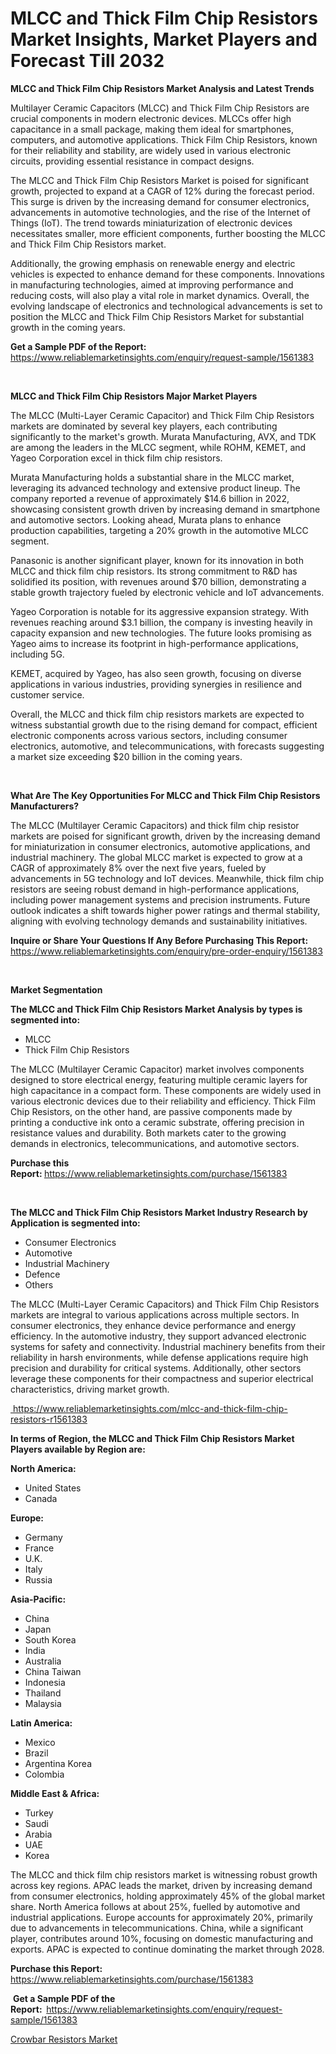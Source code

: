 <p><h1>MLCC and Thick Film Chip Resistors Market Insights, Market Players and Forecast Till 2032</h1></p><p><strong>MLCC and Thick Film Chip Resistors Market Analysis and Latest Trends</strong></p>
<p><p>Multilayer Ceramic Capacitors (MLCC) and Thick Film Chip Resistors are crucial components in modern electronic devices. MLCCs offer high capacitance in a small package, making them ideal for smartphones, computers, and automotive applications. Thick Film Chip Resistors, known for their reliability and stability, are widely used in various electronic circuits, providing essential resistance in compact designs.</p><p>The MLCC and Thick Film Chip Resistors Market is poised for significant growth, projected to expand at a CAGR of 12% during the forecast period. This surge is driven by the increasing demand for consumer electronics, advancements in automotive technologies, and the rise of the Internet of Things (IoT). The trend towards miniaturization of electronic devices necessitates smaller, more efficient components, further boosting the MLCC and Thick Film Chip Resistors market.</p><p>Additionally, the growing emphasis on renewable energy and electric vehicles is expected to enhance demand for these components. Innovations in manufacturing technologies, aimed at improving performance and reducing costs, will also play a vital role in market dynamics. Overall, the evolving landscape of electronics and technological advancements is set to position the MLCC and Thick Film Chip Resistors Market for substantial growth in the coming years.</p></p>
<p><strong>Get a Sample PDF of the Report:&nbsp;</strong> <a href="https://www.reliablemarketinsights.com/enquiry/request-sample/1561383?utm_campaign=2454&utm_medium=2&utm_source=Github&utm_content=ia&utm_term=06042025&utm_id=mlcc-and-thick-film-chip-resistors">https://www.reliablemarketinsights.com/enquiry/request-sample/1561383</a></p>
<p>&nbsp;</p>
<p><strong>MLCC and Thick Film Chip Resistors Major Market Players</strong></p>
<p><p>The MLCC (Multi-Layer Ceramic Capacitor) and Thick Film Chip Resistors markets are dominated by several key players, each contributing significantly to the market's growth. Murata Manufacturing, AVX, and TDK are among the leaders in the MLCC segment, while ROHM, KEMET, and Yageo Corporation excel in thick film chip resistors.</p><p>Murata Manufacturing holds a substantial share in the MLCC market, leveraging its advanced technology and extensive product lineup. The company reported a revenue of approximately $14.6 billion in 2022, showcasing consistent growth driven by increasing demand in smartphone and automotive sectors. Looking ahead, Murata plans to enhance production capabilities, targeting a 20% growth in the automotive MLCC segment.</p><p>Panasonic is another significant player, known for its innovation in both MLCC and thick film chip resistors. Its strong commitment to R&D has solidified its position, with revenues around $70 billion, demonstrating a stable growth trajectory fueled by electronic vehicle and IoT advancements.</p><p>Yageo Corporation is notable for its aggressive expansion strategy. With revenues reaching around $3.1 billion, the company is investing heavily in capacity expansion and new technologies. The future looks promising as Yageo aims to increase its footprint in high-performance applications, including 5G.</p><p>KEMET, acquired by Yageo, has also seen growth, focusing on diverse applications in various industries, providing synergies in resilience and customer service.</p><p>Overall, the MLCC and thick film chip resistors markets are expected to witness substantial growth due to the rising demand for compact, efficient electronic components across various sectors, including consumer electronics, automotive, and telecommunications, with forecasts suggesting a market size exceeding $20 billion in the coming years.</p></p>
<p>&nbsp;</p>
<p><strong>What Are The Key Opportunities For MLCC and Thick Film Chip Resistors Manufacturers?</strong></p>
<p><p>The MLCC (Multilayer Ceramic Capacitors) and thick film chip resistor markets are poised for significant growth, driven by the increasing demand for miniaturization in consumer electronics, automotive applications, and industrial machinery. The global MLCC market is expected to grow at a CAGR of approximately 8% over the next five years, fueled by advancements in 5G technology and IoT devices. Meanwhile, thick film chip resistors are seeing robust demand in high-performance applications, including power management systems and precision instruments. Future outlook indicates a shift towards higher power ratings and thermal stability, aligning with evolving technology demands and sustainability initiatives.</p></p>
<p><strong>Inquire or Share Your Questions If Any Before Purchasing This Report:</strong> <a href="https://www.reliablemarketinsights.com/enquiry/pre-order-enquiry/1561383?utm_campaign=2454&utm_medium=2&utm_source=Github&utm_content=ia&utm_term=06042025&utm_id=mlcc-and-thick-film-chip-resistors">https://www.reliablemarketinsights.com/enquiry/pre-order-enquiry/1561383</a></p>
<p>&nbsp;</p>
<p><strong>Market Segmentation</strong></p>
<p><strong>The MLCC and Thick Film Chip Resistors Market Analysis by types is segmented into:</strong></p>
<p><ul><li>MLCC</li><li>Thick Film Chip Resistors</li></ul></p>
<p><p>The MLCC (Multilayer Ceramic Capacitor) market involves components designed to store electrical energy, featuring multiple ceramic layers for high capacitance in a compact form. These components are widely used in various electronic devices due to their reliability and efficiency. Thick Film Chip Resistors, on the other hand, are passive components made by printing a conductive ink onto a ceramic substrate, offering precision in resistance values and durability. Both markets cater to the growing demands in electronics, telecommunications, and automotive sectors.</p></p>
<p><strong>Purchase this Report:&nbsp;</strong><a href="https://www.reliablemarketinsights.com/purchase/1561383?utm_campaign=2454&utm_medium=2&utm_source=Github&utm_content=ia&utm_term=06042025&utm_id=mlcc-and-thick-film-chip-resistors">https://www.reliablemarketinsights.com/purchase/1561383</a></p>
<p>&nbsp;</p>
<p><strong>The MLCC and Thick Film Chip Resistors Market Industry Research by Application is segmented into:</strong></p>
<p><ul><li>Consumer Electronics</li><li>Automotive</li><li>Industrial Machinery</li><li>Defence</li><li>Others</li></ul></p>
<p><p>The MLCC (Multi-Layer Ceramic Capacitors) and Thick Film Chip Resistors markets are integral to various applications across multiple sectors. In consumer electronics, they enhance device performance and energy efficiency. In the automotive industry, they support advanced electronic systems for safety and connectivity. Industrial machinery benefits from their reliability in harsh environments, while defense applications require high precision and durability for critical systems. Additionally, other sectors leverage these components for their compactness and superior electrical characteristics, driving market growth.</p></p>
<p><a href="https://www.reliablemarketinsights.com/mlcc-and-thick-film-chip-resistors-r1561383?utm_campaign=2454&utm_medium=2&utm_source=Github&utm_content=ia&utm_term=06042025&utm_id=mlcc-and-thick-film-chip-resistors">&nbsp;https://www.reliablemarketinsights.com/mlcc-and-thick-film-chip-resistors-r1561383</a></p>
<p><strong>In terms of Region, the MLCC and Thick Film Chip Resistors Market Players available by Region are:</strong></p>
<p>
    <p> <strong> North America: </strong>
        <ul>
            <li>United States</li>
            <li>Canada</li>
        </ul>
        </p> 
    <p> <strong> Europe: </strong>
        <ul>
            <li>Germany</li>
            <li>France</li>
            <li>U.K.</li>
            <li>Italy</li>
            <li>Russia</li>
        </ul>
        </p> 
    <p> <strong> Asia-Pacific: </strong>
        <ul>
            <li>China</li>
            <li>Japan</li>
            <li>South Korea</li>
            <li>India</li>
            <li>Australia</li>
            <li>China Taiwan</li>
            <li>Indonesia</li>
            <li>Thailand</li>
            <li>Malaysia</li>
        </ul>
        </p> 
    <p> <strong> Latin America: </strong>
        <ul>
            <li>Mexico</li>
            <li>Brazil</li>
            <li>Argentina Korea</li>
            <li>Colombia</li>
        </ul>
        </p> 
    <p> <strong> Middle East & Africa: </strong>
        <ul>
            <li>Turkey</li>
            <li>Saudi</li>
            <li>Arabia</li>
            <li>UAE</li>
            <li>Korea</li>
        </ul>
    </p>
    </p>
<p><p>The MLCC and thick film chip resistors market is witnessing robust growth across key regions. APAC leads the market, driven by increasing demand from consumer electronics, holding approximately 45% of the global market share. North America follows at about 25%, fuelled by automotive and industrial applications. Europe accounts for approximately 20%, primarily due to advancements in telecommunications. China, while a significant player, contributes around 10%, focusing on domestic manufacturing and exports. APAC is expected to continue dominating the market through 2028.</p></p>
<p><strong>Purchase this Report: </strong><a href="https://www.reliablemarketinsights.com/purchase/1561383?utm_campaign=2454&utm_medium=2&utm_source=Github&utm_content=ia&utm_term=06042025&utm_id=mlcc-and-thick-film-chip-resistors">https://www.reliablemarketinsights.com/purchase/1561383</a></p>
<p>&nbsp;<strong>Get a Sample PDF of the Report:&nbsp;&nbsp;</strong><a href="https://www.reliablemarketinsights.com/enquiry/request-sample/1561383?utm_campaign=2454&utm_medium=2&utm_source=Github&utm_content=ia&utm_term=06042025&utm_id=mlcc-and-thick-film-chip-resistors">https://www.reliablemarketinsights.com/enquiry/request-sample/1561383</a></p>
<p><strong></strong></p>
<p><p><a href="https://github.com/hammelximalschid/Market-Research-Report-List-1/blob/main/crowbar-resistors-market.md?utm_campaign=2454&utm_medium=2&utm_source=Github&utm_content=ia&utm_term=06042025&utm_id=mlcc-and-thick-film-chip-resistors">Crowbar Resistors Market</a></p></p>